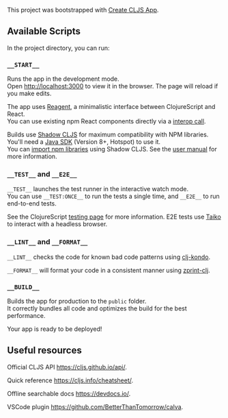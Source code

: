 This project was bootstrapped with [Create CLJS App](https://github.com/filipesilva/create-cljs-app).

## Available Scripts

In the project directory, you can run:

### `__START__`

Runs the app in the development mode.<br>
Open [http://localhost:3000](http://localhost:3000) to view it in the browser.
The page will reload if you make edits.

The app uses [Reagent](https://reagent-project.github.io), a minimalistic interface between ClojureScript and React.<br>
You can use existing npm React components directly via a [interop call](http://reagent-project.github.io/docs/master/InteropWithReact.html#creating-reagent-components-from-react-components).

Builds use [Shadow CLJS](https://github.com/thheller/shadow-cljs) for maximum compatibility with NPM libraries. You'll need a [Java SDK](https://adoptopenjdk.net/) (Version 8+, Hotspot) to use it. <br>
You can [import npm libraries](https://shadow-cljs.github.io/docs/UsersGuide.html#js-deps) using Shadow CLJS. See the [user manual](https://shadow-cljs.github.io/docs/UsersGuide.html) for more information.

### `__TEST__` and `__E2E__`

`__TEST__` launches the test runner in the interactive watch mode.<br>
You can use `__TEST:ONCE__` to run the tests a single time, and `__E2E__` to run end-to-end tests.

See the ClojureScript [testing page](https://clojurescript.org/tools/testing) for more information. E2E tests use [Taiko](https://github.com/getgauge/taiko) to interact with a headless browser.

### `__LINT__` and `__FORMAT__`

`__LINT__` checks the code for known bad code patterns using [clj-kondo](https://github.com/borkdude/clj-kondo).

`__FORMAT__` will format your code in a consistent manner using [zprint-clj](https://github.com/clj-commons/zprint-clj).

### `__BUILD__`

Builds the app for production to the `public` folder.<br>
It correctly bundles all code and optimizes the build for the best performance.

Your app is ready to be deployed!

## Useful resources

Official CLJS API https://cljs.github.io/api/.

Quick reference https://cljs.info/cheatsheet/.

Offline searchable docs https://devdocs.io/.

VSCode plugin https://github.com/BetterThanTomorrow/calva.

